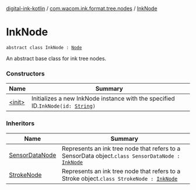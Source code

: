 [digital-ink-kotlin](../../index.md) / [com.wacom.ink.format.tree.nodes](../index.md) / [InkNode](./index.md)

# InkNode

`abstract class InkNode : `[`Node`](../-node/index.md)

An abstract base class for ink tree nodes.

### Constructors

| Name | Summary |
|---|---|
| [&lt;init&gt;](-init-.md) | Initializes a new InkNode instance with the specified ID.`InkNode(id: `[`String`](https://kotlinlang.org/api/latest/jvm/stdlib/kotlin/-string/index.html)`)` |

### Inheritors

| Name | Summary |
|---|---|
| [SensorDataNode](../-sensor-data-node/index.md) | Represents an ink tree node that refers to a SensorData object.`class SensorDataNode : `[`InkNode`](./index.md) |
| [StrokeNode](../-stroke-node/index.md) | Represents an ink tree node that refers to a Stroke object.`class StrokeNode : `[`InkNode`](./index.md) |
